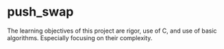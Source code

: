 # push_swap
The learning objectives of this project are rigor, use of C, and use of basic algorithms. Especially focusing on their complexity.

